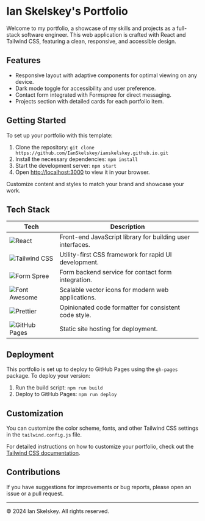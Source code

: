 # Ian Skelskey's Portfolio

Welcome to my portfolio, a showcase of my skills and projects as a full-stack software engineer. This web application is crafted with React and Tailwind CSS, featuring a clean, responsive, and accessible design.

## Features

- Responsive layout with adaptive components for optimal viewing on any device.
- Dark mode toggle for accessibility and user preference.
- Contact form integrated with Formspree for direct messaging.
- Projects section with detailed cards for each portfolio item.

## Getting Started

To set up your portfolio with this template:

1. Clone the repository:
   `git clone https://github.com/IanSkelskey/ianskelskey.github.io.git`
2. Install the necessary dependencies:
   `npm install`
3. Start the development server:
   `npm start`
4. Open [http://localhost:3000](http://localhost:3000) to view it in your browser.

Customize content and styles to match your brand and showcase your work.

## Tech Stack

| Tech | Description |
| --- | --- |
| ![React](https://img.shields.io/badge/-React-61DAFB?logo=react&logoColor=white) | Front-end JavaScript library for building user interfaces. |
| ![Tailwind CSS](https://img.shields.io/badge/-Tailwind_CSS-38B2AC?logo=tailwind-css&logoColor=white) | Utility-first CSS framework for rapid UI development. |
| ![Form Spree](https://img.shields.io/badge/-Form_Spree-2EA2EF?logo=formspree&logoColor=white) | Form backend service for contact form integration. |
| ![Font Awesome](https://img.shields.io/badge/-Font_Awesome-339AF0?logo=font-awesome&logoColor=white) | Scalable vector icons for modern web applications. |
| ![Prettier](https://img.shields.io/badge/-Prettier-F7B93E?logo=prettier&logoColor=white) | Opinionated code formatter for consistent code style. |
| ![GitHub Pages](https://img.shields.io/badge/-Github_Pages-2088FF?logo=githubpages&logoColor=white) | Static site hosting for deployment. |

## Deployment

This portfolio is set up to deploy to GitHub Pages using the `gh-pages` package. To deploy your version:

1. Run the build script:
   `npm run build`
2. Deploy to GitHub Pages:
   `npm run deploy`

## Customization

You can customize the color scheme, fonts, and other Tailwind CSS settings in the `tailwind.config.js` file.

For detailed instructions on how to customize your portfolio, check out the [Tailwind CSS documentation](https://tailwindcss.com/docs).

## Contributions

If you have suggestions for improvements or bug reports, please open an issue or a pull request.

---

© 2024 Ian Skelskey. All rights reserved.
